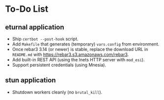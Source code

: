 To-Do List
==========

eturnal application
-------------------

* Ship `certbot --post-hook` script.
* Add `Makefile` that generates (temporary) `vars.config` from environment.
* Once rebar3 3.14 (or newer) is stable, replace the download URL in `README.md`
  with <https://rebar3.s3.amazonaws.com/rebar3>.
* Add built-in REST API (using the Inets HTTP server with `mod_esi`).
* Support persistent credentials (using Mnesia).

stun application
----------------

* Shutdown workers cleanly (no `brutal_kill`).
